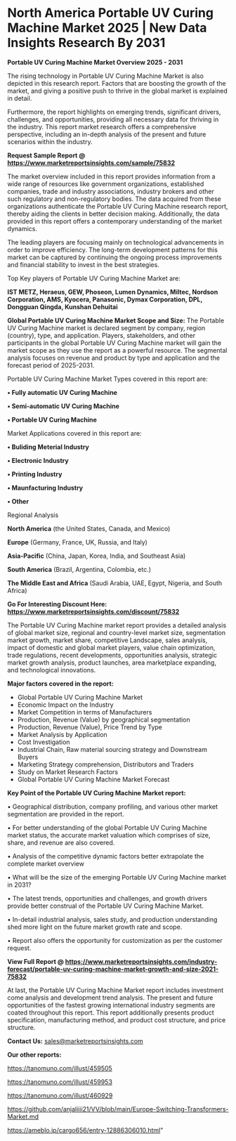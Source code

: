 # North America Portable UV Curing Machine Market 2025 | New Data Insights Research By 2031

<Strong> Portable UV Curing Machine Market Overview 2025 - 2031</strong>

The rising technology in Portable UV Curing Machine Market is also depicted in this research report. Factors that are boosting the growth of the market, and giving a positive push to thrive in the global market is explained in detail.

Furthermore, the report highlights on emerging trends, significant drivers, challenges, and opportunities, providing all necessary data for thriving in the industry. This report market research offers a comprehensive perspective, including an in-depth analysis of the present and future scenarios within the industry.

<strong>Request Sample Report @ <a href=https://www.marketreportsinsights.com/sample/75832>https://www.marketreportsinsights.com/sample/75832</a></strong>

The market overview included in this report provides information from a wide range of resources like government organizations, established companies, trade and industry associations, industry brokers and other such regulatory and non-regulatory bodies. The data acquired from these organizations authenticate the Portable UV Curing Machine research report, thereby aiding the clients in better decision making. Additionally, the data provided in this report offers a contemporary understanding of the market dynamics.

The leading players are focusing mainly on technological advancements in order to improve efficiency. The long-term development patterns for this market can be captured by continuing the ongoing process improvements and financial stability to invest in the best strategies.

Top Key players of Portable UV Curing Machine Market are:

<strong>IST METZ, Heraeus, GEW, Phoseon, Lumen Dynamics, Miltec, Nordson Corporation, AMS, Kyocera, Panasonic, Dymax Corporation, DPL, Dongguan Qingda, Kunshan Dehuitai</strong>

<strong><b>Global Portable UV Curing Machine Market Scope and Size:</b></strong>
The Portable UV Curing Machine market is declared segment by company, region (country), type, and application. Players, stakeholders, and other participants in the global Portable UV Curing Machine market will gain the market scope as they use the report as a powerful resource. The segmental analysis focuses on revenue and product by type and application and the forecast period of 2025-2031.

Portable UV Curing Machine Market Types covered in this report are:

<strong>• Fully automatic UV Curing Machine

• Semi-automatic UV Curing Machine

• Portable UV Curing Machine</strong>

Market Applications covered in this report are:

<strong>• Buliding Meterial Industry

• Electronic Industry

• Printing Industry

• Maunfacturing Industry

• Other</strong> 

Regional Analysis

<strong>North America</strong> (the United States, Canada, and Mexico)

<strong>Europe</strong> (Germany, France, UK, Russia, and Italy)

<strong>Asia-Pacific</strong> (China, Japan, Korea, India, and Southeast Asia)

<strong>South America</strong> (Brazil, Argentina, Colombia, etc.)

<strong>The Middle East and Africa</strong> (Saudi Arabia, UAE, Egypt, Nigeria, and South Africa)

<strong>Go For Interesting Discount Here: <a href=https://www.marketreportsinsights.com/discount/75832>https://www.marketreportsinsights.com/discount/75832</a></strong>

The Portable UV Curing Machine market report provides a detailed analysis of global market size, regional and country-level market size, segmentation market growth, market share, competitive Landscape, sales analysis, impact of domestic and global market players, value chain optimization, trade regulations, recent developments, opportunities analysis, strategic market growth analysis, product launches, area marketplace expanding, and technological innovations.

<strong><b>Major factors covered in the report:</b></strong>
<ul>
  <li>Global Portable UV Curing Machine Market </li>
  <li>Economic Impact on the Industry</li>
  <li>Market Competition in terms of Manufacturers</li>
  <li>Production, Revenue (Value) by geographical segmentation</li>
  <li>Production, Revenue (Value), Price Trend by Type</li>
  <li>Market Analysis by Application</li>
  <li>Cost Investigation</li>
  <li>Industrial Chain, Raw material sourcing strategy and Downstream Buyers</li>
  <li>Marketing Strategy comprehension, Distributors and Traders</li>
  <li>Study on Market Research Factors</li>
  <li>Global Portable UV Curing Machine Market Forecast</li>
</ul>

<strong><b>Key Point of the Portable UV Curing Machine Market report:</b></strong>

• Geographical distribution, company profiling, and various other market segmentation are provided in the report.

• For better understanding of the global Portable UV Curing Machine market status, the accurate market valuation which comprises of size, share, and revenue are also covered.

• Analysis of the competitive dynamic factors better extrapolate the complete market overview

• What will be the size of the emerging Portable UV Curing Machine market in 2031?

• The latest trends, opportunities and challenges, and growth drivers provide better construal of the Portable UV Curing Machine Market.

• In-detail industrial analysis, sales study, and production understanding shed more light on the future market growth rate and scope.

• Report also offers the opportunity for customization as per the customer request.

<strong><b>View Full Report @ <a href=https://www.marketreportsinsights.com/industry-forecast/portable-uv-curing-machine-market-growth-and-size-2021-75832>https://www.marketreportsinsights.com/industry-forecast/portable-uv-curing-machine-market-growth-and-size-2021-75832</a></b></strong>


At last, the Portable UV Curing Machine Market report includes investment come analysis and development trend analysis. The present and future opportunities of the fastest growing international industry segments are coated throughout this report. This report additionally presents product specification, manufacturing method, and product cost structure, and price structure.

<strong>Contact Us:</strong>
sales@marketreportsinsights.com

<strong>Our other reports:</strong>

<a href=https://tanomuno.com/illust/459505>https://tanomuno.com/illust/459505</a>

<a href=https://tanomuno.com/illust/459953>https://tanomuno.com/illust/459953</a>

<a href=https://tanomuno.com/illust/460929>https://tanomuno.com/illust/460929</a>

<a href=https://github.com/anjaliiii21/VV/blob/main/Europe-Switching-Transformers-Market.md>https://github.com/anjaliiii21/VV/blob/main/Europe-Switching-Transformers-Market.md</a>

<a href=https://ameblo.jp/cargo656/entry-12886306010.html>https://ameblo.jp/cargo656/entry-12886306010.html</a>"
